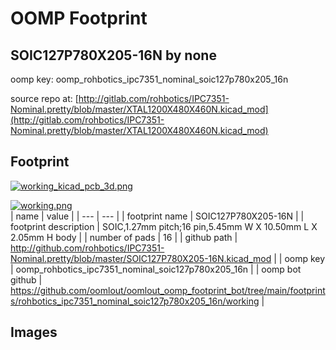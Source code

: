 # OOMP Footprint  
## SOIC127P780X205-16N  by none  
  
oomp key: oomp_rohbotics_ipc7351_nominal_soic127p780x205_16n  
  
source repo at: [http://gitlab.com/rohbotics/IPC7351-Nominal.pretty/blob/master/XTAL1200X480X460N.kicad_mod](http://gitlab.com/rohbotics/IPC7351-Nominal.pretty/blob/master/XTAL1200X480X460N.kicad_mod)  
## Footprint  
  
[![working_kicad_pcb_3d.png](working_kicad_pcb_3d_600.png)](working_kicad_pcb_3d.png)  
  
[![working.png](working_600.png)](working.png)  
| name | value | 
| --- | --- | 
| footprint name | SOIC127P780X205-16N | 
| footprint description | SOIC,1.27mm pitch;16 pin,5.45mm W X 10.50mm L X 2.05mm H body | 
| number of pads | 16 | 
| github path | http://github.com/rohbotics/IPC7351-Nominal.pretty/blob/master/SOIC127P780X205-16N.kicad_mod | 
| oomp key | oomp_rohbotics_ipc7351_nominal_soic127p780x205_16n | 
| oomp bot github | https://github.com/oomlout/oomlout_oomp_footprint_bot/tree/main/footprints/rohbotics_ipc7351_nominal_soic127p780x205_16n/working | 
## Images  
